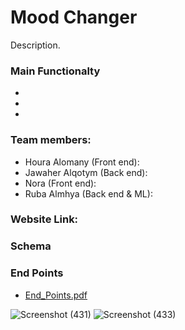 # Mood Changer

Description.

### Main Functionalty
-
-
-

### Team members:
- Houra Alomany (Front end):
- Jawaher Alqotym (Back end):
- Nora (Front end):
- Ruba Almhya (Back end & ML):

### Website Link:

### Schema

### End Points
- [End_Points.pdf](https://github.com/RubaALmohya/Final-full-stack-project/files/9205562/End_Points.pdf)

![Screenshot (431)](https://user-images.githubusercontent.com/63616896/181426828-326ade46-e347-4742-ac9a-0b8dc41f5830.png)
![Screenshot (433)](https://user-images.githubusercontent.com/63616896/181427417-4455f5c2-6945-4c5c-a045-b84b4d4fec0a.png)

